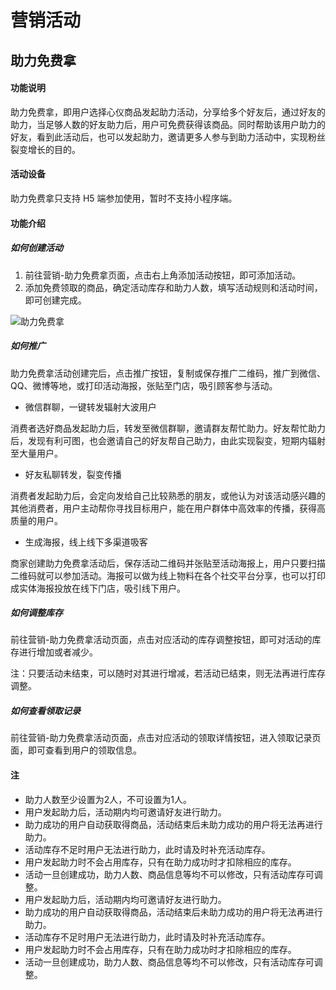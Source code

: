 # 营销活动

## 助力免费拿

#### **功能说明**

助力免费拿，即用户选择心仪商品发起助力活动，分享给多个好友后，通过好友的助力，当足够人数的好友助力后，用户可免费获得该商品。同时帮助该用户助力的好友，看到此活动后，也可以发起助力，邀请更多人参与到助力活动中，实现粉丝裂变增长的目的。

#### **活动设备**

助力免费拿只支持 H5 端参加使用，暂时不支持小程序端。

#### **功能介绍**

##### **如何创建活动**

1. 前往营销-助力免费拿页面，点击右上角添加活动按钮，即可添加活动。
2. 添加免费领取的商品，确定活动库存和助力人数，填写活动规则和活动时间，即可创建完成。

![助力免费拿](http://md.stringon.com/img/%7Bfilename%7D%7B.suffix%7D20200910172053.png)

##### **如何推广**

助力免费拿活动创建完后，点击推广按钮，复制或保存推广二维码，推广到微信、QQ、微博等地，或打印活动海报，张贴至门店，吸引顾客参与活动。

* 微信群聊，一键转发辐射大波用户

消费者选好商品发起助力后，转发至微信群聊，邀请群友帮忙助力。好友帮忙助力后，发现有利可图，也会邀请自己的好友帮自己助力，由此实现裂变，短期内辐射至大量用户。

* 好友私聊转发，裂变传播

消费者发起助力后，会定向发给自己比较熟悉的朋友，或他认为对该活动感兴趣的其他消费者，用户主动帮你寻找目标用户，能在用户群体中高效率的传播，获得高质量的用户。

* 生成海报，线上线下多渠道吸客

商家创建助力免费拿活动后，保存活动二维码并张贴至活动海报上，用户只要扫描二维码就可以参加活动。海报可以做为线上物料在各个社交平台分享，也可以打印成实体海报投放在线下门店，吸引线下用户。

##### **如何调整库存**

前往营销-助力免费拿活动页面，点击对应活动的库存调整按钮，即可对活动的库存进行增加或者减少。

注：只要活动未结束，可以随时对其进行增减，若活动已结束，则无法再进行库存调整。

##### **如何查看领取记录**

前往营销-助力免费拿活动页面，点击对应活动的领取详情按钮，进入领取记录页面，即可查看到用户的领取信息。

#### 注

* 助力人数至少设置为2人，不可设置为1人。
* 用户发起助力后，活动期内均可邀请好友进行助力。
* 助力成功的用户自动获取得商品，活动结束后未助力成功的用户将无法再进行助力。
* 活动库存不足时用户无法进行助力，此时请及时补充活动库存。
* 用户发起助力时不会占用库存，只有在助力成功时才扣除相应的库存。
* 活动一旦创建成功，助力人数、商品信息等均不可以修改，只有活动库存可调整。
* 用户发起助力后，活动期内均可邀请好友进行助力。
* 助力成功的用户自动获取得商品，活动结束后未助力成功的用户将无法再进行助力。
* 活动库存不足时用户无法进行助力，此时请及时补充活动库存。
* 用户发起助力时不会占用库存，只有在助力成功时才扣除相应的库存。
* 活动一旦创建成功，助力人数、商品信息等均不可以修改，只有活动库存可调整。


